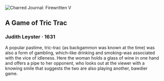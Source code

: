 <div class="artwork-of-the-day">
  <div class="container">
    <div class="img-wrapper">
      <img
        src="https://uploads4.wikiart.org/00437/images/judith-leyster/a-game-of-tric-trac.jpg!Large.jpg"
        alt="Charred Journal: Firewritten V" />
    </div>
    <div class="artwork-detail">
      <div class="artwork-origin"> 
        <h2 class="artwork-name">A Game of Tric Trac</h2>
        <h3 class="artist">
          Judith Leyster
                    ·  1631
        </h3>
      </div>
      <p class="description">
        <span class="artwork-description-text ng-binding" ng-bind-html="viewModel.ArtworkOfTheDay.Description | unsafe">A popular pastime, tric-trac (as backgammon was known at the time) was also a form of gambling, which–like drinking and smoking–was associated with the vice of idleness. Here the woman holds a glass of wine in one hand and offers a pipe to her opponent, who looks out at the viewer with a knowing smile that suggests the two are also playing another, bawdier game.</span>
                        <div class="text-shadow-container ng-hide" ng-show="showShadow"></div>
      </p>
    </div>
  </div>

</div>
